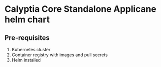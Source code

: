 # Calyptia Core Standalone Applicane helm chart

## Pre-requisites

1. Kubernetes cluster
1. Container registry with images and pull secrets
1. Helm installed
